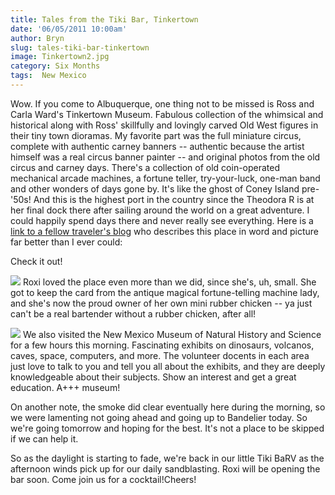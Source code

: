 ```yaml
---
title: Tales from the Tiki Bar, Tinkertown
date: '06/05/2011 10:00am'
author: Bryn
slug: tales-tiki-bar-tinkertown
image: Tinkertown2.jpg
category: Six Months
tags:  New Mexico
---
```

Wow. If you come to Albuquerque, one thing not to be missed is Ross and Carla Ward's Tinkertown Museum.  Fabulous collection of the whimsical and historical along with Ross' skillfully and lovingly carved Old West figures in their tiny town dioramas. My favorite part was the full miniature circus, complete with authentic carney banners -- authentic because the artist himself was a real circus banner painter -- and original photos from the old circus and carney days. There's a collection of old coin-operated mechanical arcade machines, a fortune teller, try-your-luck, one-man band and other wonders of days gone by. It's like the ghost of Coney Island pre-'50s! And this is the highest port in the country since the Theodora R is at her final dock there after sailing around the world on a great adventure. I could happily spend days there and never really see everything. Here is a [link to a fellow traveler's blog][1] who describes this place in word and picture far better than I ever could:

Check it out!

![](/user/images/2011/06/RoxiChicken1.jpg) Roxi loved the place even more than we did, since she's, uh, small. She got to keep the card from the antique magical fortune-telling machine lady, and she's now the proud owner of her own mini rubber chicken -- ya just can't be a real bartender without a rubber chicken, after all!

![](/user/images/2011/06/TRex.jpg) We also visited the New Mexico Museum of Natural History and Science for a few hours this morning. Fascinating exhibits on dinosaurs, volcanos, caves, space, computers, and more. The volunteer docents in each area just love to talk to you and tell you all about the exhibits, and they are deeply knowledgeable about their subjects. Show an interest and get a great education. A+++ museum!

On another note, the smoke did clear eventually here during the morning, so we were lamenting not going ahead and going up to Bandelier today. So we're going tomorrow and hoping for the best. It's not a place to be skipped if we can help it.

So as the daylight is starting to fade, we're back in our little Tiki BaRV as the afternoon winds pick up for our daily sandblasting. Roxi will be opening the bar soon. Come join us for a cocktail!Cheers!

[1]: http://itchyfeettraveler.com/Tinkertown_Museum.aspx "Tinkertown Museum"
[2]: http://50.22.11.21/~dixonbui/vagabondians.com/wp-content/uploads/2011/06/RoxiChicken1.jpg
[3]: http://50.22.11.21/~dixonbui/vagabondians.com/wp-content/uploads/2011/06/TRex.jpg